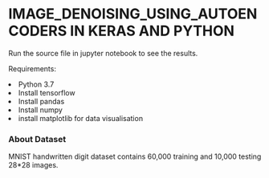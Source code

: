 # IMAGE_DENOISING_USING_AUTOENCODERS IN KERAS AND PYTHON

Run the source file in jupyter notebook to see the results.

Requirements:
<li>Python 3.7
<li>Install tensorflow
<li>Install pandas
<li>Install numpy
<li>install matplotlib for data visualisation
 



### About Dataset
MNIST handwritten digit dataset contains 60,000 training and 10,000 testing 28*28 images.<br/>

